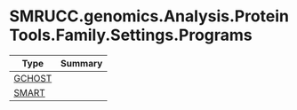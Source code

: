 ﻿
# SMRUCC.genomics.Analysis.ProteinTools.Family.Settings.Programs

|Type|Summary|
|----|-------|
|[GCHOST](./GCHOST.md)||
|[SMART](./SMART.md)||

